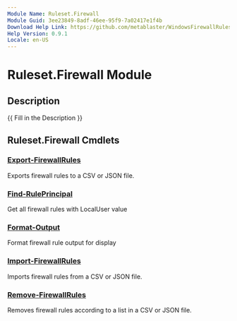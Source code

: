 ```yaml
---
Module Name: Ruleset.Firewall
Module Guid: 3ee23849-8adf-46ee-95f9-7a02417e1f4b
Download Help Link: https://github.com/metablaster/WindowsFirewallRuleset/tree/master/Config/HelpContent/0.9.1
Help Version: 0.9.1
Locale: en-US
---
```


# Ruleset.Firewall Module

## Description

{{ Fill in the Description }}

## Ruleset.Firewall Cmdlets

### [Export-FirewallRules](Export-FirewallRules.md)

Exports firewall rules to a CSV or JSON file.

### [Find-RulePrincipal](Find-RulePrincipal.md)

Get all firewall rules with LocalUser value

### [Format-Output](Format-Output.md)

Format firewall rule output for display

### [Import-FirewallRules](Import-FirewallRules.md)

Imports firewall rules from a CSV or JSON file.

### [Remove-FirewallRules](Remove-FirewallRules.md)

Removes firewall rules according to a list in a CSV or JSON file.
